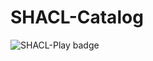 # SHACL-Catalog

![SHACL-Play badge](https://img.shields.io/endpoint?url=https%3a%2f%2fshacl-play.sparna.fr%2fplay%2fvalidate%3fshapes%3dshaclplay-catalog%26url%3dhttps%3a%2f%2fraw.githubusercontent.com%2fsparna-git%2fSHACL-Catalog%2fmaster%2fshacl-catalog.ttl%26format%3dshields.io)
